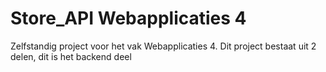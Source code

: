 # Store_API Webapplicaties 4
 Zelfstandig project voor het vak Webapplicaties 4. Dit project bestaat uit 2 delen, dit is het backend deel 
